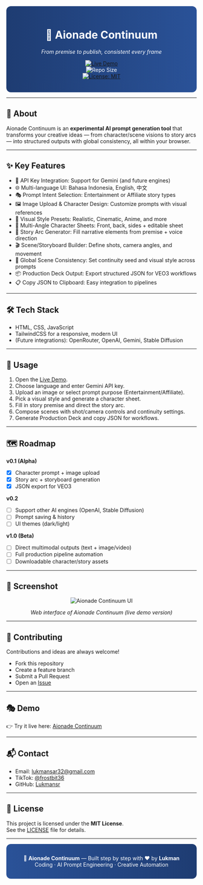 <div align="center" style="background: linear-gradient(90deg, #1e3c72, #2a5298); padding: 20px; border-radius: 12px; color: white;">

# 🌌 Aionade Continuum  
_From premise to publish, consistent every frame_

[![Live Demo](https://img.shields.io/badge/Demo-Live-blue?style=for-the-badge)](https://lukmansr.github.io/aionade-continuum/)  
![Repo Size](https://img.shields.io/github/repo-size/Lukmansr/aionade-continuum)  
[![License: MIT](https://img.shields.io/badge/License-MIT-yellow.svg)](LICENSE)

</div>

---

## 📖 About  
Aionade Continuum is an **experimental AI prompt generation tool** that transforms your creative ideas — from character/scene visions to story arcs — into structured outputs with global consistency, all within your browser.

---

## ✨ Key Features  
- 🔑 API Key Integration: Support for Gemini (and future engines)  
- 🌐 Multi-language UI: Bahasa Indonesia, English, 中文  
- 🎭 Prompt Intent Selection: Entertainment or Affiliate story types  
- 🖼 Image Upload & Character Design: Customize prompts with visual references  
- 🎨 Visual Style Presets: Realistic, Cinematic, Anime, and more  
- 👥 Multi-Angle Character Sheets: Front, back, sides + editable sheet  
- 📖 Story Arc Generator: Fill narrative elements from premise + voice direction  
- 🎬 Scene/Storyboard Builder: Define shots, camera angles, and movement  
- 🔄 Global Scene Consistency: Set continuity seed and visual style across prompts  
- 📦 Production Deck Output: Export structured JSON for VEO3 workflows  
- 📋 Copy JSON to Clipboard: Easy integration to pipelines  

---

## 🛠 Tech Stack  
- HTML, CSS, JavaScript  
- TailwindCSS for a responsive, modern UI  
- (Future integrations): OpenRouter, OpenAI, Gemini, Stable Diffusion  

---

## 🚀 Usage  
1. Open the [Live Demo](https://lukmansr.github.io/aionade-continuum/).  
2. Choose language and enter Gemini API key.  
3. Upload an image or select prompt purpose (Entertainment/Affiliate).  
4. Pick a visual style and generate a character sheet.  
5. Fill in story premise and direct the story arc.  
6. Compose scenes with shot/camera controls and continuity settings.  
7. Generate Production Deck and copy JSON for workflows.  

---

## 🗺 Roadmap  

**v0.1 (Alpha)**  
- [x] Character prompt + image upload  
- [x] Story arc + storyboard generation  
- [x] JSON export for VEO3  

**v0.2**  
- [ ] Support other AI engines (OpenAI, Stable Diffusion)  
- [ ] Prompt saving & history  
- [ ] UI themes (dark/light)  

**v1.0 (Beta)**  
- [ ] Direct multimodal outputs (text + image/video)  
- [ ] Full production pipeline automation  
- [ ] Downloadable character/story assets  

---

## 📸 Screenshot  

<div align="center">

![Aionade Continuum UI](https://github.com/user-attachments/assets/5910b383-8e07-4ce6-8e0c-63096a884516)
  
*Web interface of Aionade Continuum (live demo version)*  

</div>

---

## 🤝 Contributing  
Contributions and ideas are always welcome!  
- Fork this repository  
- Create a feature branch  
- Submit a Pull Request  
- Open an [Issue](https://github.com/Lukmansr/aionade-continuum/issues)  

---

## 🎭 Demo  
👉 Try it live here: [Aionade Continuum](https://lukmansr.github.io/aionade-continuum/)

---

## 📬 Contact  
- Email: [lukmansar32@gmail.com](mailto:lukmansar32@gmail.com)  
- TikTok: [@frostbit36](https://www.tiktok.com/@frostbit36)  
- GitHub: [Lukmansr](https://github.com/Lukmansr)  

---

## 📄 License  
This project is licensed under the **MIT License**.  
See the [LICENSE](LICENSE) file for details.  

---

<div align="center" style="background: linear-gradient(90deg, #2a5298, #1e3c72); padding: 15px; border-radius: 12px; color: white;">

🌌 <b>Aionade Continuum</b> — Built step by step with ❤️ by <b>Lukman</b>  
Coding · AI Prompt Engineering · Creative Automation  

</div>
